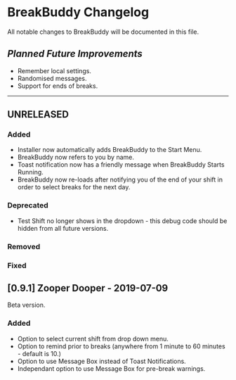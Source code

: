 # BreakBuddy Changelog
All notable changes to BreakBuddy will be documented in this file.

## *Planned Future Improvements*

- Remember local settings.
- Randomised messages.
- Support for ends of breaks.

----------------------------------------

## UNRELEASED
### Added 
- Installer now automatically adds BreakBuddy to the Start Menu.
- BreakBuddy now refers to you by name.
- Toast notification now has a friendly message when BreakBuddy Starts Running.
- BreakBuddy now re-loads after notifying you of the end of your shift in order to select breaks for the next day.
### Deprecated
- Test Shift no longer shows in the dropdown - this debug code should be hidden from all future versions.
### Removed
### Fixed

## [0.9.1] Zooper Dooper - 2019-07-09
Beta version.
### Added
- Option to select current shift from drop down menu.
- Option to remind prior to breaks (anywhere from 1 minute to 60 minutes - default is 10.)
- Option to use Message Box instead of Toast Notifications.
- Independant option to use Message Box for pre-break warnings.
